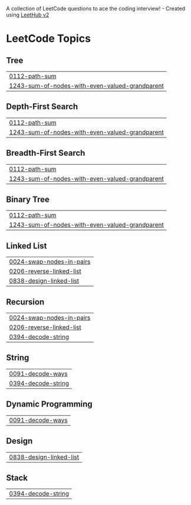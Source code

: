 A collection of LeetCode questions to ace the coding interview! - Created using [LeetHub v2](https://github.com/arunbhardwaj/LeetHub-2.0)
<!---LeetCode Topics Start-->
# LeetCode Topics
## Tree
|  |
| ------- |
| [0112-path-sum](https://github.com/rafia-10/Leetcode_daily/tree/master/0112-path-sum) |
| [1243-sum-of-nodes-with-even-valued-grandparent](https://github.com/rafia-10/Leetcode_daily/tree/master/1243-sum-of-nodes-with-even-valued-grandparent) |
## Depth-First Search
|  |
| ------- |
| [0112-path-sum](https://github.com/rafia-10/Leetcode_daily/tree/master/0112-path-sum) |
| [1243-sum-of-nodes-with-even-valued-grandparent](https://github.com/rafia-10/Leetcode_daily/tree/master/1243-sum-of-nodes-with-even-valued-grandparent) |
## Breadth-First Search
|  |
| ------- |
| [0112-path-sum](https://github.com/rafia-10/Leetcode_daily/tree/master/0112-path-sum) |
| [1243-sum-of-nodes-with-even-valued-grandparent](https://github.com/rafia-10/Leetcode_daily/tree/master/1243-sum-of-nodes-with-even-valued-grandparent) |
## Binary Tree
|  |
| ------- |
| [0112-path-sum](https://github.com/rafia-10/Leetcode_daily/tree/master/0112-path-sum) |
| [1243-sum-of-nodes-with-even-valued-grandparent](https://github.com/rafia-10/Leetcode_daily/tree/master/1243-sum-of-nodes-with-even-valued-grandparent) |
## Linked List
|  |
| ------- |
| [0024-swap-nodes-in-pairs](https://github.com/rafia-10/Leetcode_daily/tree/master/0024-swap-nodes-in-pairs) |
| [0206-reverse-linked-list](https://github.com/rafia-10/Leetcode_daily/tree/master/0206-reverse-linked-list) |
| [0838-design-linked-list](https://github.com/rafia-10/Leetcode_daily/tree/master/0838-design-linked-list) |
## Recursion
|  |
| ------- |
| [0024-swap-nodes-in-pairs](https://github.com/rafia-10/Leetcode_daily/tree/master/0024-swap-nodes-in-pairs) |
| [0206-reverse-linked-list](https://github.com/rafia-10/Leetcode_daily/tree/master/0206-reverse-linked-list) |
| [0394-decode-string](https://github.com/rafia-10/Leetcode_daily/tree/master/0394-decode-string) |
## String
|  |
| ------- |
| [0091-decode-ways](https://github.com/rafia-10/Leetcode_daily/tree/master/0091-decode-ways) |
| [0394-decode-string](https://github.com/rafia-10/Leetcode_daily/tree/master/0394-decode-string) |
## Dynamic Programming
|  |
| ------- |
| [0091-decode-ways](https://github.com/rafia-10/Leetcode_daily/tree/master/0091-decode-ways) |
## Design
|  |
| ------- |
| [0838-design-linked-list](https://github.com/rafia-10/Leetcode_daily/tree/master/0838-design-linked-list) |
## Stack
|  |
| ------- |
| [0394-decode-string](https://github.com/rafia-10/Leetcode_daily/tree/master/0394-decode-string) |
<!---LeetCode Topics End-->